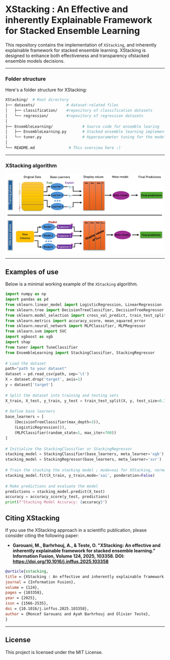 # XStacking : An Effective and inherently Explainable Framework for Stacked Ensemble Learning

This repository contains the implementation of `XStacking`, and inherently explainable framework for stacked ensemble learning. XStacking is designed to enhance both effectiveness and transparency ofstacked ensemble models decisions. 





---
### Folder structure

Here's a folder structure for XStacking:

```bash
XStacking/  # Root directory
├── datasets/              # dataset-related files
│   ├── classification/    #repository of classification datasets 
│   └── regression/        #repository of regression datasets                 
│   
├── EnsembleLearning/             # Source code for ensemble learing
│   ├── EnsembleLearning.py       # Stacked ensemble learning implementation
│   └── tuner.py                  # Hyperparameter tuning for the model
│
└── README.md               # This overview here :)
```
---
### XStacking algorithm
![XStacking Algorithm](https://github.com/LeMGarouani/XStacking/blob/main/EnsembleLearning/Framework.jpg)


---
## Examples of use

Below is a minimal working example of the `XStacking` algorithm.

```python
import numpy as np
import pandas as pd
from sklearn.linear_model import LogisticRegression, LinearRegression
from sklearn.tree import DecisionTreeClassifier, DecisionTreeRegressor
from sklearn.model_selection import cross_val_predict, train_test_split
from sklearn.metrics import accuracy_score, mean_squared_error
from sklearn.neural_network import MLPClassifier, MLPRegressor
from sklearn.svm import SVC
import xgboost as xgb
import shap
from tuner import TuneClassifier
from EnsembleLearning import StackingClassifier, StackingRegressor

# Load the dataset
path="path to your dataset"
dataset = pd.read_csv(path, sep='\t')
X = dataset.drop('target', axis=1)
y = dataset['target']

# Split the dataset into training and testing sets
X_train, X_test, y_train, y_test = train_test_split(X, y, test_size=0.3, random_state=42)

# Define base learners
base_learners = [
    (DecisionTreeClassifier(max_depth=3)),
    (LogisticRegression()),
    (MLPClassifier(random_state=1, max_iter=700))
]

# Initialize the StackingClassifier or StackingRegressor
stacking_model = StackingClassifier(base_learners, meta_learner='xgb') # stacking for classification
stacking_model = StackingRegressor(base_learners, meta_learner='svr')  # stacking for regression

# Train the stacking the stacking model ; mode=xai for XStacking, normal for traditional stacking
stacking_model.fit(X_train, y_train,mode='xai', ponderation=False)    

# Make predictions and evaluate the model
predictions = stacking_model.predict(X_test)
accuracy = accuracy_score(y_test, predictions)
print(f"Stacking Model Accuracy: {accuracy}")
```

## Citing XStacking

If you use the XStacking approach in a scientific publication, please consider citing the following paper:

* **Garouani, M., Barhrhouj, A., \& Teste, O. "XStacking: An effective and inherently explainable framework for stacked ensemble learning." Information Fusion, Volume 124, 2025, 103358. DOI: https://doi.org/10.1016/j.inffus.2025.103358**

```bibtex
@article{xstacking,
title = {XStacking : An effective and inherently explainable framework for stacked ensemble learning},
journal = {Information Fusion},
volume = {124},
pages = {103358},
year = {2025},
issn = {1566-2535},
doi = {10.1016/j.inffus.2025.103358},
author = {Moncef Garouani and Ayah Barhrhouj and Olivier Teste},
}
```



---
## License

This project is licensed under the MIT License. 

